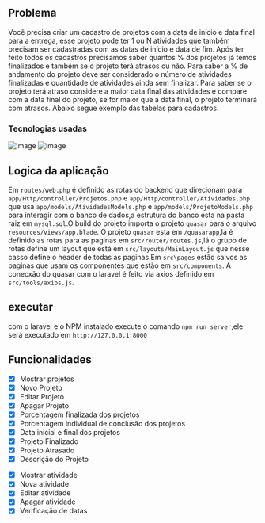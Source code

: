 ## Problema

Você precisa criar um cadastro de projetos com a data de início e data final para a entrega, esse projeto pode ter 1 ou N atividades que também precisam ser cadastradas com as datas de início e data de fim. Após ter feito todos os cadastros precisamos saber quantos % dos projetos já temos finalizados e também se o projeto terá atrasos ou não. Para saber a % de andamento do projeto deve ser considerado o número de atividades finalizadas e quantidade de atividades ainda sem finalizar. Para saber se o projeto terá atraso considere a maior data final das atividades e compare com a data final do projeto, se for maior que a data final, o projeto terminará com atrasos. Abaixo segue exemplo das tabelas para cadastros.

### Tecnologias usadas

![image](https://img.shields.io/badge/Quasar-blue.svg)
![image](https://img.shields.io/badge/laravel-red.svg)

## Logica da aplicação

Em `routes/web.php` é definido as rotas do backend que direcionam para `app/Http/controller/Projetos.php` e `app/Http/controller/Atividades.php` que usa `app/models/AtividadesModels.php` e `app/models/ProjetoModels.php` para interagir com o banco de dados,a estrutura do banco esta na pasta raiz em `mysql.sql`.O build do projeto importa o projeto `quasar` para o arquivo `resources/views/app.blade`.
O projeto `quasar` esta em `/quasarapp`,lá é definido as rotas para as paginas em `src/router/routes.js`,lá o grupo de rotas define um layout que está em `src/layouts/MainLayout.js` que nesse casso define o header de todas as paginas.Em `src\pages` estão salvos as paginas que usam os componentes que estão em `src/components`.
A conecxão do quasar com o laravel é feito via axios definido em `src/tools/axios.js`.

## executar

com o laravel e o NPM instalado execute o comando `npm run server`,ele será executado em `http://127.0.0.1:8000`

## Funcionalidades

-   [x] Mostrar projetos
-   [x] Novo Projeto
-   [x] Editar Projeto
-   [x] Apagar Projeto
-   [x] Porcentagem finalizada dos projetos
-   [x] Porcentagem individual de conclusão dos projetos
-   [x] Data inicial e final dos projetos
-   [x] Projeto Finalizado
-   [x] Projeto Atrasado
-   [x] Descrição do Projeto

*   [x] Mostrar atividade
*   [x] Nova atividade
*   [x] Editar atividade
*   [x] Apagar atividade
*   [x] Verificação de datas
